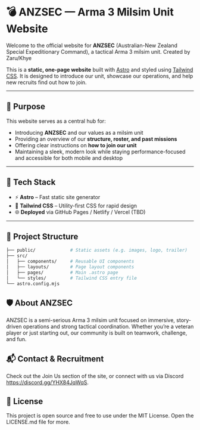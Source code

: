 # 💣 ANZSEC — Arma 3 Milsim Unit Website

Welcome to the official website for **ANZSEC** (Australian-New Zealand Special Expeditionary Command), a tactical Arma 3 milsim unit. Created by Zaru/Khye

This is a **static, one-page website** built with [Astro](https://astro.build/) and styled using [Tailwind CSS](https://tailwindcss.com/). It is designed to introduce our unit, showcase our operations, and help new recruits find out how to join.

---

## 🎯 Purpose

This website serves as a central hub for:

- Introducing **ANZSEC** and our values as a milsim unit
- Providing an overview of our **structure, roster, and past missions**
- Offering clear instructions on **how to join our unit**
- Maintaining a sleek, modern look while staying performance-focused and accessible for both mobile and desktop

---

## 📐 Tech Stack

- ⚡️ **Astro** – Fast static site generator
- 🎨 **Tailwind CSS** – Utility-first CSS for rapid design
- 🌐 **Deployed** via GitHub Pages / Netlify / Vercel (TBD)

---

## 📂 Project Structure

```bash
├── public/             # Static assets (e.g. images, logo, trailer)
├── src/
│   ├── components/     # Reusable UI components
│   ├── layouts/        # Page layout components
│   ├── pages/          # Main .astro page
│   └── styles/         # Tailwind CSS entry file
└── astro.config.mjs
```

## 🛡 About ANZSEC

ANZSEC is a semi-serious Arma 3 milsim unit focused on immersive, story-driven operations and strong tactical coordination. Whether you’re a veteran player or just starting out, our community is built on teamwork, challenge, and fun.

## 📬 Contact & Recruitment

Check out the Join Us section of the site, or connect with us via Discord https://discord.gg/YHX84JqWqS.

## 🔗 License

This project is open source and free to use under the MIT License. Open the LICENSE.md file for more.
